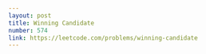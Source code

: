 ```yaml
---
layout: post
title: Winning Candidate
number: 574
link: https://leetcode.com/problems/winning-candidate
---
```

